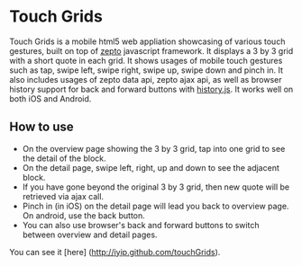 Touch Grids
==================================================

Touch Grids is a mobile html5 web appliation showcasing of various touch gestures, built on top of [zepto](http://zeptojs.com/) javascript framework.
It displays a 3 by 3 grid with a short quote in each grid. It shows usages of mobile touch gestures such as tap, swipe left, swipe right, swipe up,
swipe down and pinch in. It also includes usages of zepto data api, zepto ajax api, as well as browser history support for back and forward buttons
with [history.js](https://github.com/balupton/history.js). It works well on both iOS and Android.


How to use
-------------------------------------------------------------------------------------------------
* On the overview page showing the 3 by 3 grid, tap into one grid to see the detail of the block.
* On the detail page, swipe left, right, up and down to see the adjacent block.
* If you have gone beyond the original 3 by 3 grid, then new quote will be retrieved via ajax call.
* Pinch in (in iOS) on the detail page will lead you back to overview page. On android, use the back button.
* You can also use browser's back and forward buttons to switch between overview and detail pages.

You can see it [here] (http://iyip.github.com/touchGrids).